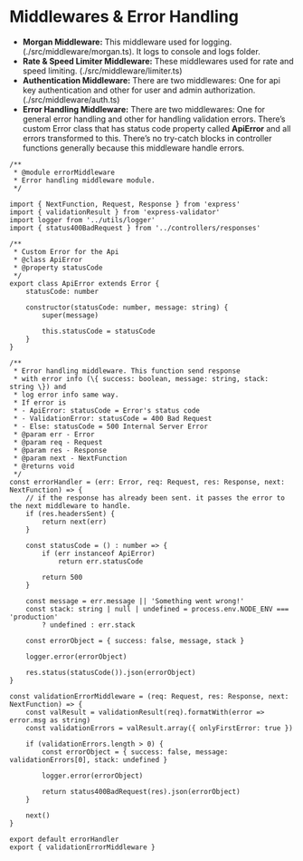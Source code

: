 # Middlewares & Error Handling

- **Morgan Middleware:** This middleware used for logging. (./src/middleware/morgan.ts). It logs to console and logs folder.
- **Rate & Speed Limiter Middleware:** These middlewares used for rate and speed limiting. (./src/middleware/limiter.ts)
- **Authentication Middleware:** There are two middlewares: One for api key authentication and other for user and admin authorization. (./src/middleware/auth.ts)
- **Error Handling Middleware:** There are two middlewares: One for general error handling and other for handling validation errors. There’s custom Error class that has status code property called **ApiError** and all errors transformed to this. There’s no try-catch blocks in controller functions generally because this middleware handle errors.

```tsx
/**
 * @module errorMiddleware
 * Error handling middleware module.
 */

import { NextFunction, Request, Response } from 'express'
import { validationResult } from 'express-validator'
import logger from '../utils/logger'
import { status400BadRequest } from '../controllers/responses'

/**
 * Custom Error for the Api
 * @class ApiError
 * @property statusCode
 */
export class ApiError extends Error {
    statusCode: number
    
    constructor(statusCode: number, message: string) {
        super(message)

        this.statusCode = statusCode
    }
}

/**
 * Error handling middleware. This function send response
 * with error info (\{ success: boolean, message: string, stack: string \}) and
 * log error info same way.
 * If error is
 * - ApiError: statusCode = Error's status code
 * - ValidationError: statusCode = 400 Bad Request
 * - Else: statusCode = 500 Internal Server Error
 * @param err - Error
 * @param req - Request
 * @param res - Response
 * @param next - NextFunction
 * @returns void
 */
const errorHandler = (err: Error, req: Request, res: Response, next: NextFunction) => {
    // if the response has already been sent. it passes the error to the next middleware to handle.
    if (res.headersSent) {
        return next(err)
    }
    
    const statusCode = () : number => {
        if (err instanceof ApiError)
            return err.statusCode
        
        return 500
    }

    const message = err.message || 'Something went wrong!'
    const stack: string | null | undefined = process.env.NODE_ENV === 'production'
        ? undefined : err.stack

    const errorObject = { success: false, message, stack }

    logger.error(errorObject)
    
    res.status(statusCode()).json(errorObject)
}

const validationErrorMiddleware = (req: Request, res: Response, next: NextFunction) => {
    const valResult = validationResult(req).formatWith(error => error.msg as string)
    const validationErrors = valResult.array({ onlyFirstError: true })

    if (validationErrors.length > 0) {
        const errorObject = { success: false, message: validationErrors[0], stack: undefined }

        logger.error(errorObject)

        return status400BadRequest(res).json(errorObject)
    }

    next()
}

export default errorHandler
export { validationErrorMiddleware }
```